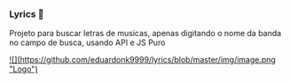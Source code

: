 ### Lyrics 🎵

Projeto para buscar letras de musicas, apenas digitando o nome da banda no campo de busca, usando API e JS Puro



 <a href="https://eduardonk9999.github.io/lyrics/" target='_blank'> 
![](https://github.com/eduardonk9999/lyrics/blob/master/img/image.png "Logo") 
</a>

